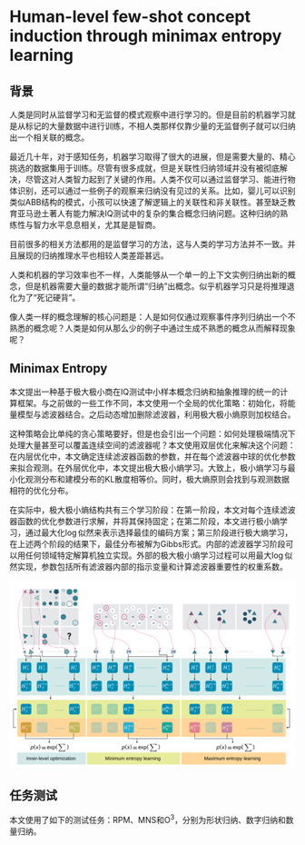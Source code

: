 # Human-level few-shot concept induction through minimax entropy learning

## 背景

人类是同时从监督学习和无监督的模式观察中进行学习的。但是目前的机器学习就是从标记的大量数据中进行训练，不相人类那样仅靠少量的无监督例子就可以归纳出一个相关联的概念。

最近几十年，对于感知任务，机器学习取得了很大的进展，但是需要大量的、精心挑选的数据集用于训练。尽管有很多成就，但是关联性归纳领域并没有被彻底解决，尽管这对人类智力起到了关键的作用。人类不仅可以通过监督学习、能进行物体识别，还可以通过一些例子的观察来归纳没有见过的关系。比如，婴儿可以识别类似ABB结构的模式，小孩可以快速了解逻辑上的关联性和非关联性。甚至缺乏教育亚马逊土著人有能力解决IQ测试中的复杂的集合概念归纳问题。这种归纳的熟练性与智力水平息息相关，尤其是是智商。

目前很多的相关方法都用的是监督学习的方法，这与人类的学习方法并不一致。并且展现的归纳推理水平也相较人类差距甚远。

人类和机器的学习效率也不一样，人类能够从一个单一的上下文实例归纳出新的概念，但是机器需要大量的数据才能所谓“归纳”出概念。似乎机器学习只是将推理退化为了“死记硬背”。

像人类一样的概念理解的核心问题是：人是如何仅通过观察事件序列归纳出一个不熟悉的概念呢？人类是如何从那么少的例子中通过生成不熟悉的概念从而解释现象呢？

## Minimax Entropy

本文提出一种基于极大极小商在IQ测试中小样本概念归纳和抽象推理的统一的计算框架。与之前做的一些工作不同，本文使用一个全局的优化策略：初始化，将能量模型与滤波器结合。之后动态增加删除滤波器，利用极大极小熵原则加权结合。

这种策略会比单纯的贪心策略要好，但是也会引出一个问题：如何处理极端情况下处理大量甚至可以覆盖连续空间的滤波器呢？本文使用双层优化来解决这个问题：在内层优化中，本文确定连续滤波器函数的参数，并在每个滤波器中球的优化参数来拟合观测。在外层优化中，本文提出极大极小熵学习。大致上，极小熵学习与最小化观测分布和建模分布的KL散度相等价。同时，极大熵原则会找到与观测数据相符的优化分布。

在实际中，极大极小熵结构共有三个学习阶段：在第一阶段，本文对每个连续滤波器函数的优化参数进行求解，并将其保持固定；在第二阶段，本文进行极小熵学习，通过最大化$\log$似然来表示选择最佳的编码方案；第三阶段进行极大熵学习，在上述两个阶段的结果下，最佳分布被解为Gibbs形式。内部的滤波器学习阶段可以用任何领域特定解算机独立实现。外部的极大极小熵学习过程可以用最大$\log$似然实现，参数包括所有滤波器内部的指示变量和计算滤波器重要性的权重系数。

![Fig1](./fig/Minimax%20Entropy%20Learning.png)

## 任务测试

本文使用了如下的测试任务：RPM、MNS和$\text{O}^3$，分别为形状归纳、数字归纳和数量归纳。
